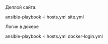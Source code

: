 Деплой сайта:

ansible-playbook -i hosts.yml site.yml

Логин в докере

ansible-playbook -i hosts.yml docker-login.yml
